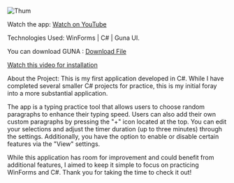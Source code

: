 ![Thum](https://github.com/user-attachments/assets/685ecd94-5d87-444b-acb3-e7344b6005e4)

Watch the app: [Watch on YouTube](https://www.youtube.com/watch?v=L04ylEdflOQ)

Technologies Used:
WinForms | C# | Guna UI.

You can download GUNA : [Download File](https://drive.google.com/file/d/1du6rxrivpErUh-byHmai8Nrxi-48YQ-g/view?pli=1)

[Watch this video for installation](https://www.youtube.com/watch?v=L04ylEdflOQ)

About the Project:
This is my first application developed in C#. While I have completed several smaller C# projects for practice, this is my initial foray into a more substantial application.

The app is a typing practice tool that allows users to choose random paragraphs to enhance their typing speed. Users can also add their own custom paragraphs by pressing the "+" icon located at the top. You can edit your selections and adjust the timer duration (up to three minutes) through the settings. Additionally, you have the option to enable or disable certain features via the "View" settings.

While this application has room for improvement and could benefit from additional features, I aimed to keep it simple to focus on practicing WinForms and C#.
Thank you for taking the time to check it out!

